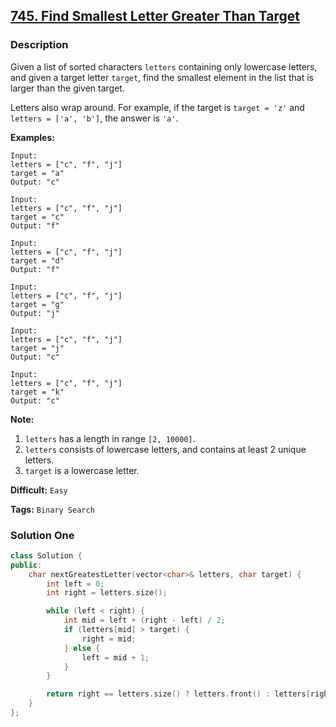 ## [745. Find Smallest Letter Greater Than Target](https://leetcode.com/problems/find-smallest-letter-greater-than-target/description/)

### Description

Given a list of sorted characters `letters` containing only lowercase letters, and given a target letter `target`, find the smallest element in the list that is larger than the given target.

Letters also wrap around. For example, if the target is `target = 'z'` and `letters = ['a', 'b']`, the answer is `'a'`.

**Examples:**

```
Input:
letters = ["c", "f", "j"]
target = "a"
Output: "c"

Input:
letters = ["c", "f", "j"]
target = "c"
Output: "f"

Input:
letters = ["c", "f", "j"]
target = "d"
Output: "f"

Input:
letters = ["c", "f", "j"]
target = "g"
Output: "j"

Input:
letters = ["c", "f", "j"]
target = "j"
Output: "c"

Input:
letters = ["c", "f", "j"]
target = "k"
Output: "c"
```

**Note:**

1. `letters` has a length in range `[2, 10000]`.
2. `letters` consists of lowercase letters, and contains at least 2 unique letters.
3. `target` is a lowercase letter.

**Difficult:** `Easy`

**Tags:** `Binary Search`

### Solution One

```c++
class Solution {
public:
    char nextGreatestLetter(vector<char>& letters, char target) {
        int left = 0;
        int right = letters.size();

        while (left < right) {
            int mid = left + (right - left) / 2;
            if (letters[mid] > target) {
                right = mid;
            } else {
                left = mid + 1;
            }
        }

        return right == letters.size() ? letters.front() : letters[right];
    }
};
```

